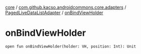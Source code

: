 [core](../../index.md) / [com.github.kacso.androidcommons.core.adapters](../index.md) / [PagedLiveDataListAdapter](index.md) / [onBindViewHolder](.)

# onBindViewHolder

`open fun onBindViewHolder(holder: VH, position: Int): Unit`